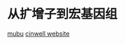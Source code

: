 # 从扩增子到宏基因组

[mubu](https://mubu.com/doc/24a_yVrcPw ':include :type=iframe width=100% height=800px')
[cinwell website](https://cinwell.com ':include :type=iframe width=100% height=400px')